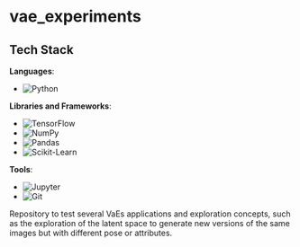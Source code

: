 # vae_experiments

## Tech Stack

**Languages**:
- ![Python](https://img.shields.io/badge/Python-3.10-blue?logo=python&logoColor=white)

**Libraries and Frameworks**:
- ![TensorFlow](https://img.shields.io/badge/TensorFlow-2.10-orange?logo=tensorflow&logoColor=white)
- ![NumPy](https://img.shields.io/badge/NumPy-1.21-blue?logo=numpy&logoColor=white)
- ![Pandas](https://img.shields.io/badge/Pandas-1.4-green?logo=pandas&logoColor=white)
- ![Scikit-Learn](https://img.shields.io/badge/Scikit--Learn-1.0-yellow?logo=scikitlearn&logoColor=white)

**Tools**:
- ![Jupyter](https://img.shields.io/badge/Jupyter-Notebook-orange?logo=jupyter&logoColor=white)
- ![Git](https://img.shields.io/badge/Git-2.30.0-blue?logo=git&logoColor=white)

Repository to test several VaEs applications and exploration concepts, such as the exploration of the latent space to generate new versions of the same images but with different pose or attributes.
